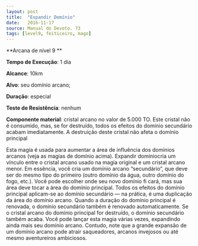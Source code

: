 ```yaml
---
layout: post
title:  "Expandir Domínio"
date:   2016-11-17
source: Manual do Devoto. 73
tags: [level9, feiticeiro, mago]
---
```


**Arcana de nível 9 **

**Tempo de Execução**: 1 dia

**Alcance**: 10km

**Alvo**: seu domínio arcano;

**Duração**: especial

**Teste de Resistência**: nenhum

**Componente material**: cristal arcano no valor de 5.000 TO. Este cristal não é consumido, mas, se for destruído, todos os efeitos do domínio secundário acabam imediatamente. A destruição deste cristal não afeta o domínio principal

Esta magia é usada para aumentar 
a área de influência dos domínios arcanos (veja as magias de domínio acima). 
Expandir domíniocria um vínculo entre 
o cristal arcano usado na magia original 
e um cristal arcano menor. Em essência, 
você cria um domínio arcano “secundário”, que deve ser do mesmo tipo do 
primeiro (outro domínio da água, outro 
domínio do fogo, etc.). Você pode escolher onde seu novo domínio fi cará, mas 
sua área deve tocar a área do domínio 
principal. Todos os efeitos do domínio 
principal aplicam-se ao domínio secundário — na prática, é uma duplicação da 
área do domínio arcano. Quando a duração do domínio principal é renovada, o 
domínio secundário também é renovado 
automaticamente. Se o cristal arcano do 
domínio principal for destruído, o domínio secundário também acaba.
Você pode lançar esta magia várias 
vezes, expandindo ainda mais seu domínio arcano. Contudo, note que a grande 
expansão de um domínio arcano pode 
atrair saqueadores, arcanos invejosos ou 
até mesmo aventureiros ambiciosos.
